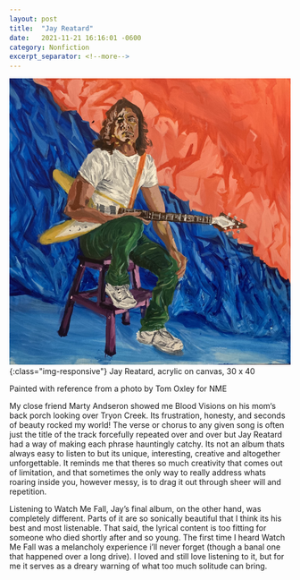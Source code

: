 ```yaml
---
layout: post
title:  "Jay Reatard"
date:   2021-11-21 16:16:01 -0600
category: Nonfiction
excerpt_separator: <!--more-->
---
```


![PDX](/images/JayReatard.jpg){:class="img-responsive"}
Jay Reatard, acrylic on canvas, 30 x 40
<!--more-->

Painted with reference from a photo by Tom Oxley for NME

My close friend Marty Andseron showed me Blood Visions on his mom‘s back porch looking over Tryon Creek. Its frustration, honesty, and seconds of beauty rocked my world! The verse or chorus to any given song is often just the title of the track forcefully repeated over and over but Jay Reatard had a way of making each phrase hauntingly catchy. Its not an album thats always easy to listen to but its unique, interesting, creative and altogether unforgettable. It reminds me that theres so much creativity that comes out of limitation, and that sometimes the only way to really address whats roaring inside you, however messy, is to drag it out through sheer will and repetition.

Listening to Watch Me Fall, Jay’s final album, on the other hand, was completely different. Parts of it are so sonically beautiful that I think its his best and most listenable. That said, the lyrical content is too fitting for someone who died shortly after and so young. The first time I heard Watch Me Fall was a melancholy experience i’ll never forget (though a banal one that happened over a long drive). I loved and still love listening to it, but for me it serves as a dreary warning of what too much solitude can bring.
